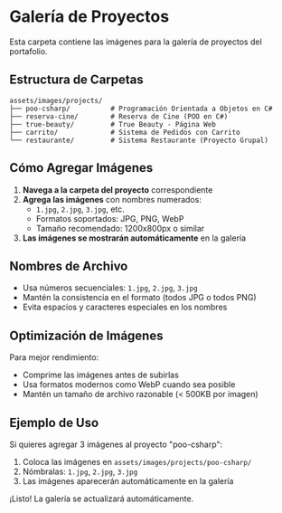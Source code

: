 # Galería de Proyectos

Esta carpeta contiene las imágenes para la galería de proyectos del portafolio.

## Estructura de Carpetas

```
assets/images/projects/
├── poo-csharp/          # Programación Orientada a Objetos en C#
├── reserva-cine/        # Reserva de Cine (POO en C#)
├── true-beauty/         # True Beauty - Página Web
├── carrito/             # Sistema de Pedidos con Carrito
└── restaurante/         # Sistema Restaurante (Proyecto Grupal)
```

## Cómo Agregar Imágenes

1. **Navega a la carpeta del proyecto** correspondiente
2. **Agrega las imágenes** con nombres numerados:
   - `1.jpg`, `2.jpg`, `3.jpg`, etc.
   - Formatos soportados: JPG, PNG, WebP
   - Tamaño recomendado: 1200x800px o similar
3. **Las imágenes se mostrarán automáticamente** en la galería

## Nombres de Archivo

- Usa números secuenciales: `1.jpg`, `2.jpg`, `3.jpg`
- Mantén la consistencia en el formato (todos JPG o todos PNG)
- Evita espacios y caracteres especiales en los nombres

## Optimización de Imágenes

Para mejor rendimiento:
- Comprime las imágenes antes de subirlas
- Usa formatos modernos como WebP cuando sea posible
- Mantén un tamaño de archivo razonable (< 500KB por imagen)

## Ejemplo de Uso

Si quieres agregar 3 imágenes al proyecto "poo-csharp":
1. Coloca las imágenes en `assets/images/projects/poo-csharp/`
2. Nómbralas: `1.jpg`, `2.jpg`, `3.jpg`
3. Las imágenes aparecerán automáticamente en la galería

¡Listo! La galería se actualizará automáticamente.
